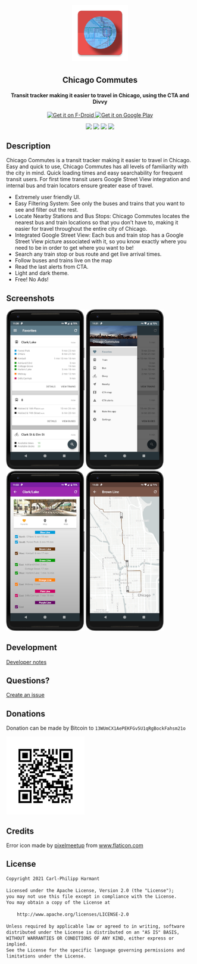 <p align="center"><img src="metadata/en-US/images/icon.png" align="center" width="150" hspace="10" vspace="10"></p>
<h2 align="center"><b>Chicago Commutes</b></h2>
<h4 align="center">Transit tracker making it easier to travel in Chicago, using the CTA and Divvy</h4>
<p align="center">
    <a href="https://f-droid.org/en/packages/fr.cph.chicago.foss" target="_blank">
        <img src="https://fdroid.gitlab.io/artwork/badge/get-it-on.png" alt="Get it on F-Droid" height="70"/>
    </a>
    <a href="https://play.google.com/store/apps/details?id=fr.cph.chicago" target="_blank">
        <img src="https://play.google.com/intl/en_us/badges/images/generic/en_badge_web_generic.png" alt="Get it on Google Play" height="70"/>
    </a>
</p>

<p align="center">
<a href="https://travis-ci.org/carlphilipp/chicago-commutes" alt="Build Status"><img src="https://travis-ci.org/carlphilipp/chicago-commutes.svg?branch=master"></a>
<a href="https://f-droid.org/en/packages/fr.cph.chicago.foss" alt="FDroid version"><img src="https://img.shields.io/f-droid/v/fr.cph.chicago.foss.svg"></a>
<a href="LICENSE.txt" alt="Project License"><img src="https://img.shields.io/badge/license-Apache--2.0-blue.svg"></a>
<a href="" alt="Libraries.io for GitHub"><img src="https://img.shields.io/librariesio/github/carlphilipp/chicago-commutes.svg"></a>
</p>

## Description

Chicago Commutes is a transit tracker making it easier to travel in Chicago. Easy and quick to use, Chicago Commutes has all levels of familiarity with the city in mind. Quick loading times and easy searchability for frequent transit users. For first time transit users Google Street View integration and internal bus and train locators ensure greater ease of travel.

<p />

* Extremely user friendly UI.
* Easy Filtering System: See only the buses and trains that you want to see and filter out the rest.
* Locate Nearby Stations and Bus Stops: Chicago Commutes locates the nearest bus and train locations so that you don’t have to, making it easier for travel throughout the entire city of Chicago.
* Integrated Google Street View: Each bus and train stop has a Google Street View picture associated with it, so you know exactly where you need to be in order to get where you want to be!
* Search any train stop or bus route and get live arrival times.
* Follow buses and trains live on the map
* Read the last alerts from CTA.
* Light and dark theme.
* Free! No Ads!

## Screenshots
<p>
    <img src="metadata/en-US/phoneScreenshots/1.png" width="210" />
    <img src="metadata/en-US/phoneScreenshots/2.png" width="210" />
    <img src="metadata/en-US/phoneScreenshots/3.png" width="210" />
    <img src="metadata/en-US/phoneScreenshots/4.png" width="210" />
</p>

## Development

[Developer notes](DEV.md)

## Questions?
[Create an issue](https://github.com/carlphilipp/chicago-commutes/issues/new)

## Donations

Donation can be made by Bitcoin to `13WUmCX1AePEKFGv5U1qRgBockFahsm21o`

[![Bitcoin](images/qrcode.png)](bitcoin:13WUmCX1AePEKFGv5U1qRgBockFahsm21o)

## Credits
Error icon made by [pixelmeetup](https://www.flaticon.com/authors/pixelmeetup) from www.flaticon.com

## License
```
Copyright 2021 Carl-Philipp Harmant

Licensed under the Apache License, Version 2.0 (the "License");
you may not use this file except in compliance with the License.
You may obtain a copy of the License at

    http://www.apache.org/licenses/LICENSE-2.0

Unless required by applicable law or agreed to in writing, software
distributed under the License is distributed on an "AS IS" BASIS,
WITHOUT WARRANTIES OR CONDITIONS OF ANY KIND, either express or implied.
See the License for the specific language governing permissions and
limitations under the License.
```
